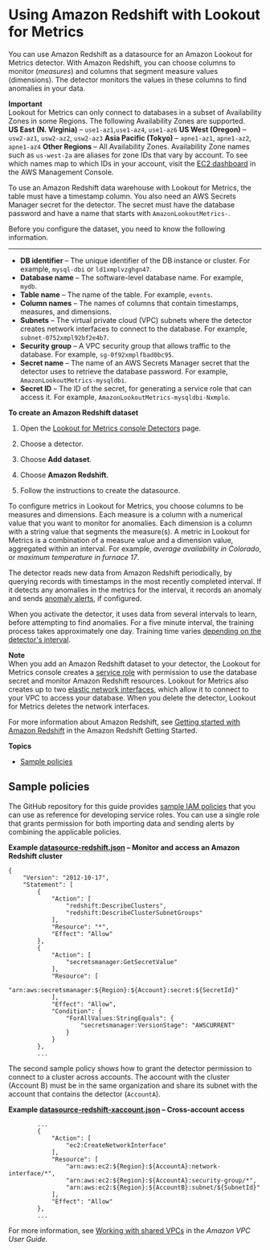 # Using Amazon Redshift with Lookout for Metrics<a name="services-redshift"></a>

You can use Amazon Redshift as a datasource for an Amazon Lookout for Metrics detector\. With Amazon Redshift, you can choose columns to monitor \(*measures*\) and columns that segment measure values \(dimensions\)\. The detector monitors the values in these columns to find anomalies in your data\.

**Important**  
Lookout for Metrics can only connect to databases in a subset of Availability Zones in some Regions\. The following Availability Zones are supported\.  
**US East \(N\. Virginia\)** – `use1-az1`,`use1-az4`, `use1-az6`
**US West \(Oregon\)** – `usw2-az1`, `usw2-az2`, `usw2-az3`
**Asia Pacific \(Tokyo\)** – `apne1-az1`, `apne1-az2`, `apne1-az4`
**Other Regions** – All Availability Zones\.
Availability Zone names such as `us-west-2a` are aliases for zone IDs that vary by account\. To see which names map to which IDs in your account, visit the [EC2 dashboard](https://console.aws.amazon.com/ec2) in the AWS Management Console\.

To use an Amazon Redshift data warehouse with Lookout for Metrics, the table must have a timestamp column\. You also need an AWS Secrets Manager secret for the detector\. The secret must have the database password and have a name that starts with `AmazonLookoutMetrics-`\.

Before you configure the dataset, you need to know the following information\.

****
+ **DB identifier** – The unique identifier of the DB instance or cluster\. For example, `mysql-dbi` or `ld1xmplvzghgn47`\.
+ **Database name** – The software\-level database name\. For example, `mydb`\.
+ **Table name** – The name of the table\. For example, `events`\.
+ **Column names** – The names of columns that contain timestamps, measures, and dimensions\.
+ **Subnets** – The virtual private cloud \(VPC\) subnets where the detector creates network interfaces to connect to the database\. For example, `subnet-0752xmpl92bf2e4b7`\.
+ **Security group** – A VPC security group that allows traffic to the database\. For example, `sg-0f92xmplfbad0bc95`\.
+ **Secret name** – The name of an AWS Secrets Manager secret that the detector uses to retrieve the database password\. For example, `AmazonLookoutMetrics-mysqldbi`\.
+ **Secret ID** – The ID of the secret, for generating a service role that can access it\. For example, `AmazonLookoutMetrics-mysqldbi-Nxmplo`\.

**To create an Amazon Redshift dataset**

1. Open the [Lookout for Metrics console Detectors](https://console.aws.amazon.com//lookoutmetrics/home#detectors) page\.

1. Choose a detector\.

1. Choose **Add dataset**\.

1. Choose **Amazon Redshift**\.

1. Follow the instructions to create the datasource\.

To configure metrics in Lookout for Metrics, you choose columns to be measures and dimensions\. Each measure is a column with a numerical value that you want to monitor for anomalies\. Each dimension is a column with a string value that segments the measure\(s\)\. A metric in Lookout for Metrics is a combination of a measure value and a dimension value, aggregated within an interval\. For example, *average availability in Colorado*, or *maximum temperature in furnace 17*\.

The detector reads new data from Amazon Redshift periodically, by querying records with timestamps in the most recently completed interval\. If it detects any anomalies in the metrics for the interval, it records an anomaly and sends [anomaly alerts](detectors-alerts.md), if configured\.

When you activate the detector, it uses data from several intervals to learn, before attempting to find anomalies\. For a five minute interval, the training process takes approximately one day\. Training time varies [depending on the detector's interval](gettingstarted-quotas.md#gettingstarted-quotas-coldstart)\.

**Note**  
When you add an Amazon Redshift dataset to your detector, the Lookout for Metrics console creates a [service role](permissions-service.md) with permission to use the database secret and monitor Amazon Redshift resources\. Lookout for Metrics also creates up to two [elastic network interfaces](https://docs.aws.amazon.com/vpc/latest/userguide/VPC_ElasticNetworkInterfaces.html), which allow it to connect to your VPC to access your database\. When you delete the detector, Lookout for Metrics deletes the network interfaces\.

For more information about Amazon Redshift, see [Getting started with Amazon Redshift](https://docs.aws.amazon.com/redshift/latest/gsg/getting-started.html) in the Amazon Redshift Getting Started\.

**Topics**
+ [Sample policies](#services-redshift-samplepolicies)

## Sample policies<a name="services-redshift-samplepolicies"></a>

The GitHub repository for this guide provides [sample IAM policies](https://github.com/awsdocs/amazon-lookoutmetrics-developer-guide/blob/main/sample-policies) that you can use as reference for developing service roles\. You can use a single role that grants permission for both importing data and sending alerts by combining the applicable policies\.

**Example [datasource\-redshift\.json](https://github.com/awsdocs/amazon-lookoutmetrics-developer-guide/blob/main/sample-policies/datasource-redshift.json) – Monitor and access an Amazon Redshift cluster**  

```
{
    "Version": "2012-10-17",
    "Statement": [
        {
            "Action": [
                "redshift:DescribeClusters",
                "redshift:DescribeClusterSubnetGroups"
            ],
            "Resource": "*",
            "Effect": "Allow"
        },
        {
            "Action": [
                "secretsmanager:GetSecretValue"
            ],
            "Resource": [
                "arn:aws:secretsmanager:${Region}:${Account}:secret:${SecretId}"
            ],
            "Effect": "Allow",
            "Condition": {
                "ForAllValues:StringEquals": {
                    "secretsmanager:VersionStage": "AWSCURRENT"
                }
            }
        },
        ...
```

The second sample policy shows how to grant the detector permission to connect to a cluster across accounts\. The account with the cluster \(Account B\) must be in the same organization and share its subnet with the account that contains the detector \(`AccountA`\)\.

**Example [datasource\-redshift\-xaccount\.json](https://github.com/awsdocs/amazon-lookoutmetrics-developer-guide/blob/main/sample-policies/datasource-redshift-xaccount.json) – Cross\-account access**  

```
        ...
        {
            "Action": [
                "ec2:CreateNetworkInterface"
            ],
            "Resource": [
                "arn:aws:ec2:${Region}:${AccountA}:network-interface/*",
                "arn:aws:ec2:${Region}:${AccountA}:security-group/*",
                "arn:aws:ec2:${Region}:${AccountB}:subnet/${SubnetId}"
            ],
            "Effect": "Allow"
        },
        ...
```

For more information, see [Working with shared VPCs](https://docs.aws.amazon.com/vpc/latest/userguide/vpc-sharing.html) in the *Amazon VPC User Guide*\.